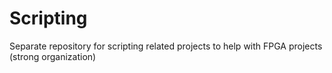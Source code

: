 # Scripting
Separate repository for scripting related projects to help with FPGA projects (strong organization)
